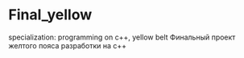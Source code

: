# Final_yellow
specialization: programming on c++, yellow belt
Финальный проект желтого пояса разработки на c++
